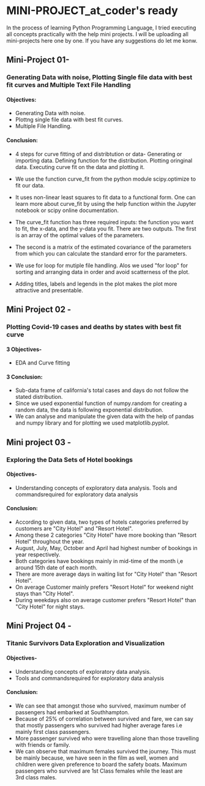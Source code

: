 # MINI-PROJECT_at_coder's ready

In the process of learning Python Programming Language, I tried executing all concepts practically with the help mini projects. I will be uploading all mini-projects here one by one. If you have any suggestions do let me konw.



## Mini-Project 01-

### Generating Data with noise, Plotting Single file data with best fit curves and Multiple Text File Handling

#### Objectives:
- Generating Data with noise.
- Plottng single file data with best fit curves.
- Multiple File Handling.

#### Conclusion:

- 4 steps for curve fitting of and distribtution or data- Generating or importing data. Defining function for the distribution. Plotting oringinal data. Executing curve fit on the data and plotting it.

- We use the function curve_fit from the python module scipy.optimize to fit our data.

- It uses non-linear least squares to fit data to a functional form. One can learn more about curve_fit by using the help function within the Jupyter notebook or scipy online documentation.

- The curve_fit function has three required inputs: the function you want to fit, the x-data, and the y-data you fit. There are two outputs. The first is an array of the optimal values of the parameters.

- The second is a matrix of the estimated covariance of the parameters from which you can calculate the standard error for the parameters.

- We use for loop for mutiple file handling. Alos we used "for loop" for sorting and arranging data in order and avoid scatterness of the plot.

- Adding titles, labels and legends in the plot makes the plot more attractive and presentable.



## Mini Project 02 -

### Plotting Covid-19 cases and deaths by states with best fit curve

#### 3 Objectives- 

- EDA and Curve fitting

#### 3 Conclusion:

-  Sub-data frame of california's total cases and days do not follow the stated distribution.
- Since we used exponential function of numpy.random for creating a random data, the data is following exponential distribution.
- We can analyse and manipulate the given data with the help of pandas and numpy library and for plotting we used matplotlib.pyplot.


## Mini project 03 -

### Exploring the Data Sets of Hotel bookings

#### Objectives-

- Understanding concepts of exploratory data analysis. Tools and commandsrequired for exploratory data analysis

#### Conclusion:

- According to given data, two types of hotels categories preferred by customers are "City Hotel" and "Resort Hotel".
- Among these 2 categories "City Hotel" have more booking than "Resort Hotel" throughout the year.
- August, July, May, October and April had highest number of bookings in year respectively.
- Both categories have bookings mainly in mid-time of the month i,e around 15th date of each month.
- There are more average days in waiting list for "City Hotel" than "Resort Hotel".
- On average Customer mainly prefers "Resort Hotel" for weekend night stays than "City Hotel".
- During weekdays also on average customer prefers "Resort Hotel" than "City Hotel" for night stays.



## Mini Project 04 -

### Titanic Survivors Data Exploration and Visualization

#### Objectives-

- Understanding concepts of exploratory data analysis.
- Tools and commandsrequired for exploratory data analysis

#### Conclusion:
- We can see that amongst those who survived, maximum number of passengers had embarked at Southhampton.
- Because of 25% of correlation between survived and fare, we can say that mostly passengers who survived had higher average fares i.e mainly first class passengers.
- More passenger survived who were travelling alone than those travelling with friends or family.
- We can observe that maximum females survived the journey. This must be mainly because, we have seen in the film as well, women and children were given preference to board the safety boats. Maximum passengers who survived are 1st Class females while the least are 3rd class males.


